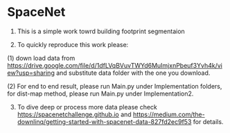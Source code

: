 # SpaceNet

1. This is a simple work towrd building footprint segmentaion

2. To quickly reproduce this work please:

  (1) down load data from https://drive.google.com/file/d/1dfLVqBVuvTWYd6MuImjxnPbeuf3Yvh4k/view?usp=sharing and substitute
  data folder with the one you download.
  
  (2) For end to end result, please run Main.py under Implementation folders, for dist-map method, please run Main.py under
  Implementation2.
  
3. To dive deep or process more data please check https://spacenetchallenge.github.io and https://medium.com/the-downlinq/getting-started-with-spacenet-data-827fd2ec9f53
for details.


